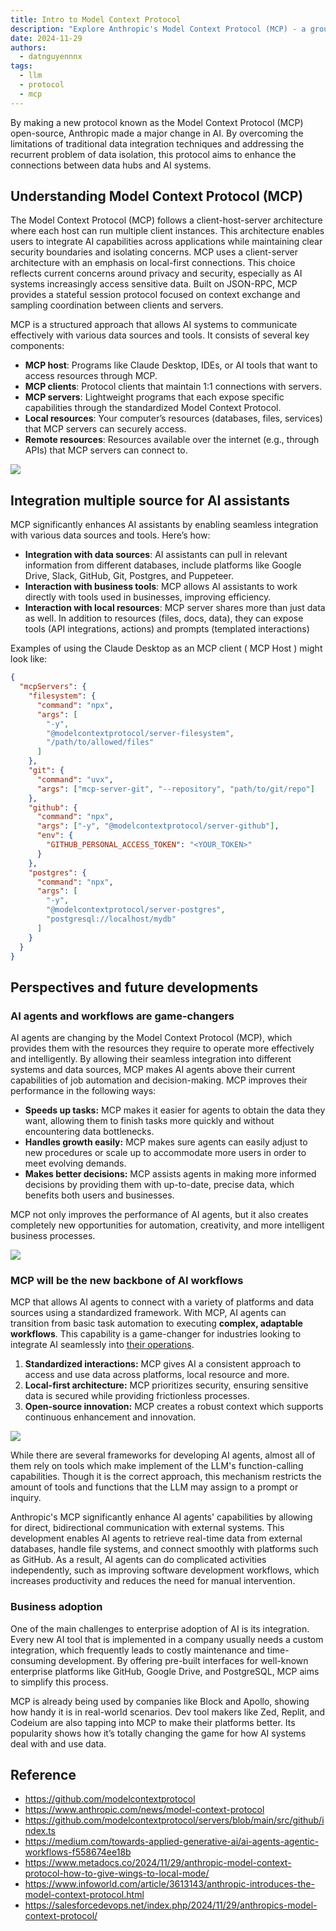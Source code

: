```yaml
---
title: Intro to Model Context Protocol
description: "Explore Anthropic's Model Context Protocol (MCP) - a groundbreaking approach to enhancing AI assistants. Learn how MCP integrates with local and remote resources, enabling smarter interactions with tools and databases."
date: 2024-11-29
authors:
  - datnguyennnx
tags:
  - llm
  - protocol
  - mcp
---
```


By making a new protocol known as the Model Context Protocol (MCP) open-source, Anthropic made a major change in AI. By overcoming the limitations of traditional data integration techniques and addressing the recurrent problem of data isolation, this protocol aims to enhance the connections between data hubs and AI systems.

## Understanding Model Context Protocol (MCP)

The Model Context Protocol (MCP) follows a client-host-server architecture where each host can run multiple client instances. This architecture enables users to integrate AI capabilities across applications while maintaining clear security boundaries and isolating concerns. MCP uses a client-server architecture with an emphasis on local-first connections. This choice reflects current concerns around privacy and security, especially as AI systems increasingly access sensitive data. Built on JSON-RPC, MCP provides a stateful session protocol focused on context exchange and sampling coordination between clients and servers.

MCP is a structured approach that allows AI systems to communicate effectively with various data sources and tools. It consists of several key components:

- **MCP host**: Programs like Claude Desktop, IDEs, or AI tools that want to access resources through MCP.
- **MCP clients**: Protocol clients that maintain 1:1 connections with servers.
- **MCP servers**: Lightweight programs that each expose specific capabilities through the standardized Model Context Protocol.
- **Local resources**: Your computer’s resources (databases, files, services) that MCP servers can securely access.
- **Remote resources**: Resources available over the internet (e.g., through APIs) that MCP servers can connect to.

![](assets/model-context-protocol-architecture.webp)

## Integration multiple source for AI assistants

MCP significantly enhances AI assistants by enabling seamless integration with various data sources and tools. Here’s how:

- **Integration with data sources**: AI assistants can pull in relevant information from different databases, include platforms like Google Drive, Slack, GitHub, Git, Postgres, and Puppeteer.
- **Interaction with business tools**: MCP allows AI assistants to work directly with tools used in businesses, improving efficiency.
- **Interaction with local resources**: MCP server shares more than just data as well. In addition to resources (files, docs, data), they can expose tools (API integrations, actions) and prompts (templated interactions)

Examples of using the Claude Desktop as an MCP client ( MCP Host ) might look like:

```json
{
  "mcpServers": {
    "filesystem": {
      "command": "npx",
      "args": [
        "-y",
        "@modelcontextprotocol/server-filesystem",
        "/path/to/allowed/files"
      ]
    },
    "git": {
      "command": "uvx",
      "args": ["mcp-server-git", "--repository", "path/to/git/repo"]
    },
    "github": {
      "command": "npx",
      "args": ["-y", "@modelcontextprotocol/server-github"],
      "env": {
        "GITHUB_PERSONAL_ACCESS_TOKEN": "<YOUR_TOKEN>"
      }
    },
    "postgres": {
      "command": "npx",
      "args": [
        "-y",
        "@modelcontextprotocol/server-postgres",
        "postgresql://localhost/mydb"
      ]
    }
  }
}
```

## Perspectives and future developments

### AI agents and workflows are game-changers

AI agents are changing by the Model Context Protocol (MCP), which provides them with the resources they require to operate more effectively and intelligently. By allowing their seamless integration into different systems and data sources, MCP makes AI agents above their current capabilities of job automation and decision-making. MCP improves their performance in the following ways:

- **Speeds up tasks:** MCP makes it easier for agents to obtain the data they want, allowing them to finish tasks more quickly and without encountering data bottlenecks.
- **Handles growth easily:** MCP makes sure agents can easily adjust to new procedures or scale up to accommodate more users in order to meet evolving demands.
- **Makes better decisions:** MCP assists agents in making more informed decisions by providing them with up-to-date, precise data, which benefits both users and businesses.

MCP not only improves the performance of AI agents, but it also creates completely new opportunities for automation, creativity, and more intelligent business processes.

![](assets/model-context-protocol-agent-workflow.webp)

### MCP will be the new backbone of AI workflows

MCP that allows AI agents to connect with a variety of platforms and data sources using a standardized framework. With MCP, AI agents can transition from basic task automation to executing **complex, adaptable workflows**. This capability is a game-changer for industries looking to integrate AI seamlessly into [their operations](https://www.forbes.com/sites/janakirammsv/2024/11/04/why-agent-orchestration-is-the-new-enterprise-integration-backbone-for-the-ai-era/).

1. **Standardized interactions:** MCP gives AI a consistent approach to access and use data across platforms, local resource and more.
2. **Local-first architecture:** MCP prioritizes security, ensuring sensitive data is secured while providing frictionless processes.
3. **Open-source innovation:** MCP creates a robust context which supports continuous enhancement and innovation.

![](assets/model-context-protocol-mcp-approach.webp)

While there are several frameworks for developing AI agents, almost all of them rely on tools which make implement of the LLM's function-calling capabilities. Though it is the correct approach, this mechanism restricts the amount of tools and functions that the LLM may assign to a prompt or inquiry.

Anthropic's MCP significantly enhance AI agents' capabilities by allowing for direct, bidirectional communication with external systems. This development enables AI agents to retrieve real-time data from external databases, handle file systems, and connect smoothly with platforms such as GitHub. As a result, AI agents can do complicated activities independently, such as improving software development workflows, which increases productivity and reduces the need for manual intervention.

### Business adoption

One of the main challenges to enterprise adoption of AI is its integration. Every new AI tool that is implemented in a company usually needs a custom integration, which frequently leads to costly maintenance and time-consuming development. By offering pre-built interfaces for well-known enterprise platforms like GitHub, Google Drive, and PostgreSQL, MCP aims to simplify this process.

MCP is already being used by companies like Block and Apollo, showing how handy it is in real-world scenarios. Dev tool makers like Zed, Replit, and Codeium are also tapping into MCP to make their platforms better. Its popularity shows how it’s totally changing the game for how AI systems deal with and use data.

## Reference

- https://github.com/modelcontextprotocol
- https://www.anthropic.com/news/model-context-protocol
- https://github.com/modelcontextprotocol/servers/blob/main/src/github/index.ts
- https://medium.com/towards-applied-generative-ai/ai-agents-agentic-workflows-f558674ee18b
- https://www.metadocs.co/2024/11/29/anthropic-model-context-protocol-how-to-give-wings-to-local-mode/
- https://www.infoworld.com/article/3613143/anthropic-introduces-the-model-context-protocol.html
- https://salesforcedevops.net/index.php/2024/11/29/anthropics-model-context-protocol/

